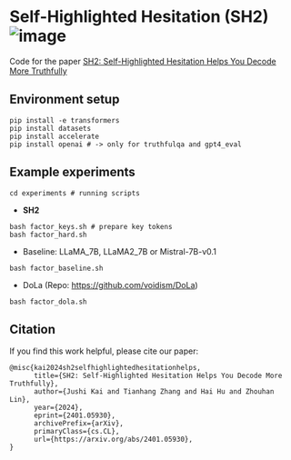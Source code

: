 **S**elf-**H**ighlighted **H**esitation (SH2)
![image](framework.jpg)
===
Code for the paper [SH2: Self-Highlighted Hesitation Helps You Decode More Truthfully](https://arxiv.org/abs/2401.05930)

## Environment setup

```
pip install -e transformers
pip install datasets
pip install accelerate
pip install openai # -> only for truthfulqa and gpt4_eval
```

## Example experiments
```
cd experiments # running scripts
```

- **SH2**
```
bash factor_keys.sh # prepare key tokens
bash factor_hard.sh
```

- Baseline: LLaMA_7B, LLaMA2_7B or Mistral-7B-v0.1
```
bash factor_baseline.sh
```

- DoLa (Repo: https://github.com/voidism/DoLa)
```
bash factor_dola.sh
```

## Citation
If you find this work helpful, please cite our paper:
```
@misc{kai2024sh2selfhighlightedhesitationhelps,
      title={SH2: Self-Highlighted Hesitation Helps You Decode More Truthfully}, 
      author={Jushi Kai and Tianhang Zhang and Hai Hu and Zhouhan Lin},
      year={2024},
      eprint={2401.05930},
      archivePrefix={arXiv},
      primaryClass={cs.CL},
      url={https://arxiv.org/abs/2401.05930}, 
}
```
